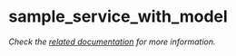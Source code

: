 # sample_service_with_model

_Check the [related documentation](https://swiss-ai-center.github.io/core-engine/reference/sample-service-with-model) for more information._

